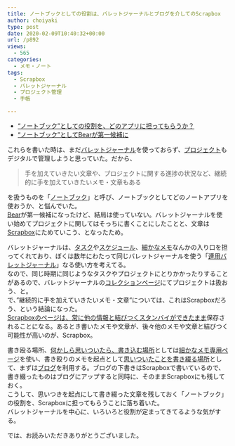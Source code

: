 ```yaml
---
title: ノートブックとしての役割は、バレットジャーナルとブログを介してのScrapbox
author: choiyaki
type: post
date: 2020-02-09T10:40:32+00:00
url: /p892
views:
  - 565
categories:
  - メモ・ノート
tags:
  - Scrapbox
  - バレットジャーナル
  - プロジェクト管理
  - 手帳

---
```

  * [“ノートブック”としての役割を、どのアプリに担ってもらうか？][1]
  * [“ノートブック”としてBearが第一候補に][2]

これらを書いた時は、まだ[バレットジャーナル][3]を使っておらず、[プロジェクト][4]もデジタルで管理しようと思っていた。だから、

> 手を加えていきたい文章や、プロジェクトに関する進捗の状況など、継続的に手を加えていきたいメモ・文章もある

を扱うものを「[ノートブック][5]」と呼び、ノートブックとしてどのノートアプリを使おうか、と悩んでいた。  
[Bear][6]が第一候補になったけど、結局は使っていない。バレットジャーナルを使い始めてプロジェクトに関してはそっちに書くことにしたことと、文章は[Scrapbox][7]にためていこう、となったため。

バレットジャーナルは、[タスク][8]や[スケジュール][9]、[細かなメモ][10]なんかの入り口を担ってくれており、ぼくは数年にわたって同じバレットジャーナルを使う「[連用バレットジャーナル][11]」なる使い方を考えてる。  
なので、同じ時期に同じようなタスクやプロジェクトにとりかかったりすることがあるので、バレットジャーナルの[コレクションページ][12]にてプロジェクトは扱おう、と。  
で、&#8221;継続的に手を加えていきたいメモ・文章&#8221;については、これはScrapboxだろう、という結論になった。  
[Scrapboxのページは、常に他の情報と結びつくスタンバイができたまま][13]保存されることになる。あるとき書いたメモや文章が、後々他のメモや文章と結びつく可能性が高いのが、Scrapbox。

書き殴る場所、[何かしら思いついたら、書き込む場所][14]としては[細かなメモ専用ページ][15]を使い、書き殴りのメモを起点として[思いついたことを書き綴る場所][16]として、まずは[ブログ][17]を利用する。ブログの下書きはScrapboxで書いているので、書き綴ったものはブログにアップすると同時に、そのままScrapboxにも残しておく。  
こうして、思いつきを起点にして書き綴った文章を残しておく「ノートブック」の役割を、Scrapboxに担ってもらうことに落ち着いた。  
バレットジャーナルを中心に、いろいろと役割が定まってきてるような気がする。

では、お読みいただきありがとうございました。

 [1]: https://choiyaki.com/?p=673
 [2]: https://choiyaki.com/?p=678
 [3]: https://scrapbox.io/choiyaki-hondana/%E3%83%90%E3%83%AC%E3%83%83%E3%83%88%E3%82%B8%E3%83%A3%E3%83%BC%E3%83%8A%E3%83%AB
 [4]: https://scrapbox.io/choiyaki-hondana/%E3%83%97%E3%83%AD%E3%82%B8%E3%82%A7%E3%82%AF%E3%83%88
 [5]: https://scrapbox.io/choiyaki-hondana/%E3%83%8E%E3%83%BC%E3%83%88%E3%83%96%E3%83%83%E3%82%AF
 [6]: https://scrapbox.io/choiyaki-hondana/Bear
 [7]: https://scrapbox.io/choiyaki-hondana/Scrapbox
 [8]: https://scrapbox.io/choiyaki-hondana/%E3%82%BF%E3%82%B9%E3%82%AF
 [9]: https://scrapbox.io/choiyaki-hondana/%E3%82%B9%E3%82%B1%E3%82%B8%E3%83%A5%E3%83%BC%E3%83%AB
 [10]: https://scrapbox.io/choiyaki-hondana/%E7%B4%B0%E3%81%8B%E3%81%AA%E3%83%A1%E3%83%A2
 [11]: https://scrapbox.io/choiyaki-hondana/%E9%80%A3%E7%94%A8%E3%83%90%E3%83%AC%E3%83%83%E3%83%88%E3%82%B8%E3%83%A3%E3%83%BC%E3%83%8A%E3%83%AB
 [12]: https://scrapbox.io/choiyaki-hondana/%E3%82%B3%E3%83%AC%E3%82%AF%E3%82%B7%E3%83%A7%E3%83%B3%E3%83%9A%E3%83%BC%E3%82%B8
 [13]: https://scrapbox.io/choiyaki-hondana/Scrapbox%E3%81%AE%E3%83%9A%E3%83%BC%E3%82%B8%E3%81%AF%E3%80%81%E5%B8%B8%E3%81%AB%E4%BB%96%E3%81%AE%E6%83%85%E5%A0%B1%E3%81%A8%E7%B5%90%E3%81%B3%E3%81%A4%E3%81%8F%E3%82%B9%E3%82%BF%E3%83%B3%E3%83%90%E3%82%A4%E3%81%8C%E3%81%A7%E3%81%8D%E3%81%9F%E3%81%BE%E3%81%BE
 [14]: https://scrapbox.io/choiyaki-hondana/%E4%BD%95%E3%81%8B%E3%81%97%E3%82%89%E6%80%9D%E3%81%84%E3%81%A4%E3%81%84%E3%81%9F%E3%82%89%E3%80%81%E6%9B%B8%E3%81%8D%E8%BE%BC%E3%82%80%E5%A0%B4%E6%89%80
 [15]: https://scrapbox.io/choiyaki-hondana/%E7%B4%B0%E3%81%8B%E3%81%AA%E3%83%A1%E3%83%A2%E5%B0%82%E7%94%A8%E3%83%9A%E3%83%BC%E3%82%B8
 [16]: https://scrapbox.io/choiyaki-hondana/%E6%80%9D%E3%81%84%E3%81%A4%E3%81%84%E3%81%9F%E3%81%93%E3%81%A8%E3%82%92%E6%9B%B8%E3%81%8D%E7%B6%B4%E3%82%8B%E5%A0%B4%E6%89%80
 [17]: https://scrapbox.io/choiyaki-hondana/%E3%83%96%E3%83%AD%E3%82%B0